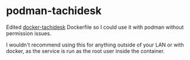 # podman-tachidesk

Edited [docker-tachidesk](https://github.com/Suwayomi/docker-tachidesk) Dockerfile so I could use it with podman without permission issues.

I wouldn't recommend using this for anything outside of your LAN or with docker, as the service is run as the root user inside the container.
